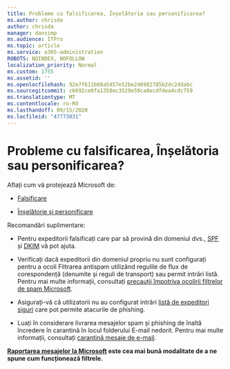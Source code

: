 ```yaml
---
title: Probleme cu falsificarea, Înșelătoria sau personificarea?
ms.author: chrisda
author: chrisda
manager: dansimp
ms.audience: ITPro
ms.topic: article
ms.service: o365-administration
ROBOTS: NOINDEX, NOFOLLOW
localization_priority: Normal
ms.custom: 1755
ms.assetid: ''
ms.openlocfilehash: 92e7f611b08a5457e52be248982785b2dc2ddabc
ms.sourcegitcommit: c6692ce0fa1358ec3529e59ca0ecdfdea4cdc759
ms.translationtype: MT
ms.contentlocale: ro-RO
ms.lasthandoff: 09/15/2020
ms.locfileid: "47773031"
---
```

# <a name="issues-with-spoofing-phishing-or-impersonation"></a>Probleme cu falsificarea, Înșelătoria sau personificarea?

Aflați cum vă protejează Microsoft de:

- [Falsificare](https://docs.microsoft.com/microsoft-365/security/office-365-security/anti-spoofing-protection)

- [Înșelătorie și personificare](https://docs.microsoft.com/microsoft-365/security/office-365-security/atp-anti-phishing)

Recomandări suplimentare:

- Pentru expeditorii falsificați care par să provină din domeniul dvs., [SPF](https://docs.microsoft.com/microsoft-365/security/office-365-security/set-up-spf-in-office-365-to-help-prevent-spoofing) și [DKIM](https://docs.microsoft.com/microsoft-365/security/office-365-security/use-dkim-to-validate-outbound-email) vă pot ajuta.

- Verificați dacă expeditorii din domeniul propriu nu sunt configurați pentru a ocoli Filtrarea antispam utilizând regulile de flux de corespondență (denumite și reguli de transport) sau permit intrări listă. Pentru mai multe informații, consultați [precauții împotriva ocolirii filtrelor de spam Microsoft](https://docs.microsoft.com/exchange/troubleshoot/antispam/cautions-against-bypassing-spam-filters).

- Asigurați-vă că utilizatorii nu au configurat intrări [listă de expeditori siguri](https://support.office.com/article/BE1BAEA0-BEAB-4A30-B968-9004332336CE) care pot permite atacurile de phishing.

- Luați în considerare livrarea mesajelor spam și phishing de înaltă încredere în carantină în locul folderului E-mail nedorit. Pentru mai multe informații, consultați [carantină mesaje de e-mail](https://docs.microsoft.com/microsoft-365/security/office-365-security/quarantine-email-messages).

**[Raportarea mesajelor la Microsoft](https://support.office.com/article/b5caa9f1-cdf3-4443-af8c-ff724ea719d2) este cea mai bună modalitate de a ne spune cum funcționează filtrele.**
